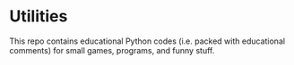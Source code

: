 # Utilities

This repo contains educational Python codes (i.e. packed with educational comments) for small games, programs, and funny stuff.
